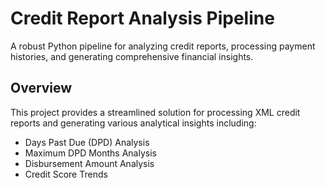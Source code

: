 # Credit Report Analysis Pipeline

A robust Python pipeline for analyzing credit reports, processing payment histories, and generating comprehensive financial insights.


## Overview

This project provides a streamlined solution for processing XML credit reports and generating various analytical insights including:

- Days Past Due (DPD) Analysis
- Maximum DPD Months Analysis
- Disbursement Amount Analysis
- Credit Score Trends


